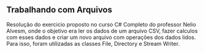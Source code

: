 ## Trabalhando com Arquivos

Resolução do exercicio proposto no curso C# Completo do professor Nelio Alvesm, onde o objetivo era ler os dados de um arquivo CSV, fazer calculos com esses dados e criar um novo arquivo com operações dos dados lidos. Para isso, foram utilizadas as classes File, Directory e Stream Writer.
